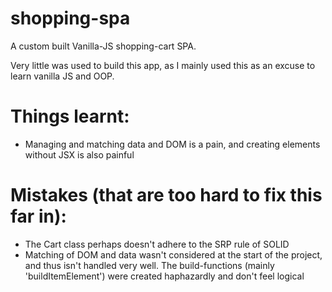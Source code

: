 # shopping-spa
A custom built Vanilla-JS shopping-cart SPA.

Very little was used to build this app, as I mainly used this as an excuse to learn vanilla JS and OOP.

Things learnt:
====
- Managing and matching data and DOM is a pain, and creating elements without JSX is also painful

Mistakes (that are too hard to fix this far in):
===
- The Cart class perhaps doesn't adhere to the SRP rule of SOLID
- Matching of DOM and data wasn't considered at the start of the project, and thus isn't handled very well. The build-functions (mainly 'buildItemElement') were created haphazardly and don't feel logical
